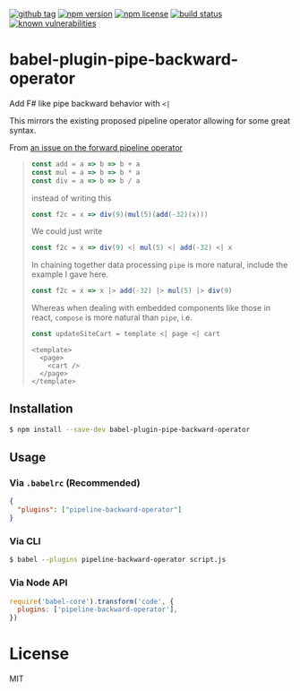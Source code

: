 [![github tag](https://img.shields.io/github/tag/d3dc/babel-plugin-pipe-backward-operator.svg?maxAge=2592000)]()
[![npm version](https://badge.fury.io/js/babel-plugin-pipe-backward-operator.svg)](https://badge.fury.io/js/babel-plugin-pipe-backward-operator)
[![npm license](https://img.shields.io/npm/l/babel-plugin-pipe-backward-operator.svg?maxAge=2592000)]()
[![build status](https://travis-ci.org/d3dc/babel-plugin-pipe-backward-operator.svg?branch=master)](https://travis-ci.org/d3dc/babel-plugin-pipe-backward-operator)
[![known vulnerabilities](https://snyk.io/test/npm/babel-plugin-pipe-backward-operator/badge.svg)](https://snyk.io/test/npm/babel-plugin-pipe-backward-operator)

# babel-plugin-pipe-backward-operator

Add F# like pipe backward behavior with `<|`

This mirrors the existing proposed pipeline operator allowing for some great syntax.

From [an issue on the forward pipeline operator](https://github.com/tc39/proposal-pipeline-operator/issues/3#issuecomment-317105736)

> ```js
> const add = a => b => b + a
> const mul = a => b => b * a
> const div = a => b => b / a
> ```
>
> instead of writing this
>
> ```js
> const f2c = x => div(9)(mul(5)(add(-32)(x)))
> ```
>
> We could just write
>
> ```js
> const f2c = x => div(9) <| mul(5) <| add(-32) <| x
> ```
>
> In chaining together data processing `pipe` is more natural, include the example I gave here.
>
> ```js
> const f2c = x => x |> add(-32) |> mul(5) |> div(9)
> ```
>
> Whereas when dealing with embedded components like those in react, `compose` is more natural than `pipe`, i.e.
>
> ```js
> const updateSiteCart = template <| page <| cart
> ```
>
> ```
> <template>
>   <page>
>     <cart />
>   </page>
> </template>
> ```

## Installation

```sh
$ npm install --save-dev babel-plugin-pipe-backward-operator
```

## Usage

### Via `.babelrc` (Recommended)

```json
{
  "plugins": ["pipeline-backward-operator"]
}
```

### Via CLI

```sh
$ babel --plugins pipeline-backward-operator script.js
```

### Via Node API

```javascript
require('babel-core').transform('code', {
  plugins: ['pipeline-backward-operator'],
})
```

# License

MIT
